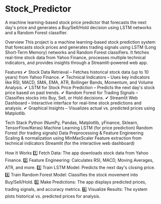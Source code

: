 # Stock_Predictor
A machine learning-based stock price predictor that forecasts the next day's price and generates a Buy/Sell/Hold decision using LSTM  networks and a Random Forest classifier.

Overview
This project is a machine learning-based stock prediction system that forecasts stock prices and generates trading signals using LSTM (Long Short-Term Memory) networks and Random Forest classifiers. It fetches real-time stock data from Yahoo Finance, processes multiple technical indicators, and provides insights through a Streamlit-powered web app.

Features
✔ Stock Data Retrieval – Fetches historical stock data (up to 10 years) from Yahoo Finance.
✔ Technical Indicators – Uses key indicators like RSI, MACD, SMA, EMA, ATR, Bollinger Bands, Momentum, and Volume Analysis.
✔ LSTM for Stock Price Prediction – Predicts the next day's stock price based on past trends.
✔ Random Forest for Trading Signals – Classifies stocks into Buy, Sell, or Hold decisions.
✔ Streamlit Web Dashboard – Interactive interface for real-time stock predictions and analysis.
✔ Graphical Insights – Visualizes actual vs. predicted prices using Matplotlib.

Tech Stack
Python (NumPy, Pandas, Matplotlib, yFinance, Sklearn, TensorFlow/Keras)
Machine Learning
LSTM (for price prediction)
Random Forest (for trading signals)
Data Preprocessing & Feature Engineering
Scaling & normalization using MinMaxScaler
Feature extraction from technical indicators
Streamlit (for the interactive web dashboard)


How It Works
1️⃣ Fetch Data: The app downloads stock data from Yahoo Finance.
2️⃣ Feature Engineering: Calculates RSI, MACD, Moving Averages, ATR, and more.
3️⃣ Train LSTM Model: Predicts the next day's closing price.
4️⃣ Train Random Forest Model: Classifies the stock movement into Buy/Sell/Hold.
5️⃣ Make Predictions: The app displays predicted prices, trading signals, and accuracy metrics.
6️⃣ Visualize Results: The system plots historical vs. predicted prices for analysis.



